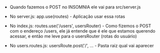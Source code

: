 * Quando fazemos o POST no INSOMNIA ele vai para src/server.js 

* No server.js: app.use(routes) - Aplicação usar essa rotas

* No index.js: routes.use('/users', usersRouter) - Como fizemos o POST com o endereço /users, ele já entende que é ele que estamos querendo acessar, e então me leve para o usersRouter (rotas do usuário)

* No users.routes.js: usersRoute.post('/', ... - Pasta raiz qual vai aparecer